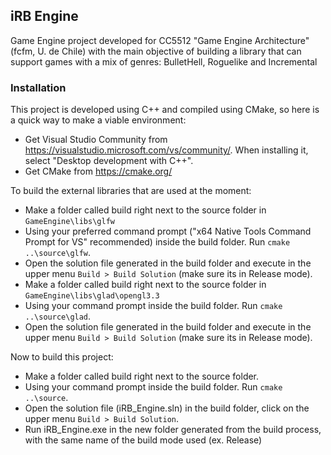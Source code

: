 ## iRB Engine
Game Engine project developed for CC5512 "Game Engine Architecture" (fcfm, U. de Chile) with the main objective of building a library that can support games with a mix of genres: BulletHell, Roguelike and Incremental
 
### Installation
This project is developed using C++ and compiled using CMake, so here is a quick way to make a viable environment:

- Get Visual Studio Community from https://visualstudio.microsoft.com/vs/community/. When installing it, select "Desktop development with C++".
- Get CMake from https://cmake.org/

To build the external libraries that are used at the moment:

- Make a folder called build right next to the source folder in `GameEngine\libs\glfw`
- Using your preferred command prompt ("x64 Native Tools Command Prompt for VS" recommended) inside the build folder. Run `cmake ..\source\glfw`.
- Open the solution file generated in the build folder and execute in the upper menu `Build > Build Solution` (make sure its in Release mode).
- Make a folder called build right next to the source folder in `GameEngine\libs\glad\opengl3.3`
- Using your command prompt inside the build folder. Run `cmake ..\source\glad`.
- Open the solution file generated in the build folder and execute in the upper menu `Build > Build Solution` (make sure its in Release mode).

Now to build this project:

- Make a folder called build right next to the source folder.
- Using your command prompt inside the build folder. Run `cmake ..\source`.
- Open the solution file (iRB_Engine.sln) in the build folder, click on the upper menu `Build > Build Solution`.
- Run iRB_Engine.exe in the new folder generated from the build process, with the same name of the build mode used (ex. Release)
